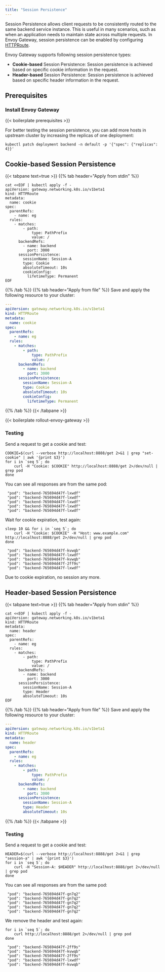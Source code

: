 ```yaml
---
title: "Session Persistence"
---
```


Session Persistence allows client requests to be consistently routed to the same backend service instance. This is useful in many scenarios, such as when an application needs to maintain state across multiple requests. In Envoy Gateway, session persistence can be enabled by configuring [HTTPRoute][].

Envoy Gateway supports following session persistence types:
- **Cookie-based** Session Persistence: Session persistence is achieved based on specific cookie information in the request.
- **Header-based** Session Persistence: Session persistence is achieved based on specific header information in the request.

## Prerequisites

### Install Envoy Gateway

{{< boilerplate prerequisites >}}

For better testing the session persistence, you can add more hosts in upstream cluster by increasing the replicas of one deployment:

```shell
kubectl patch deployment backend -n default -p '{"spec": {"replicas": 4}}'
```

## Cookie-based Session Persistence

{{< tabpane text=true >}}
{{% tab header="Apply from stdin" %}}

```shell
cat <<EOF | kubectl apply -f -
apiVersion: gateway.networking.k8s.io/v1beta1
kind: HTTPRoute
metadata:
  name: cookie
spec:
  parentRefs:
    - name: eg
  rules:
    - matches:
        - path:
            type: PathPrefix
            value: /
      backendRefs:
        - name: backend
          port: 3000
      sessionPersistence:
        sessionName: Session-A
        type: Cookie
        absoluteTimeout: 10s
        cookieConfig:
          lifetimeType: Permanent
EOF
```

{{% /tab %}}
{{% tab header="Apply from file" %}}
Save and apply the following resource to your cluster:

```yaml
---
apiVersion: gateway.networking.k8s.io/v1beta1
kind: HTTPRoute
metadata:
  name: cookie
spec:
  parentRefs:
    - name: eg
  rules:
    - matches:
        - path:
            type: PathPrefix
            value: /
      backendRefs:
        - name: backend
          port: 3000
      sessionPersistence:
        sessionName: Session-A
        type: Cookie
        absoluteTimeout: 10s
        cookieConfig:
          lifetimeType: Permanent
```

{{% /tab %}}
{{< /tabpane >}}

{{< boilerplate rollout-envoy-gateway >}}

### Testing

Send a request to get a cookie and test:

```shell
COOKIE=$(curl --verbose http://localhost:8888/get 2>&1 | grep "set-cookie" | awk '{print $3}')
for i in `seq 5`; do
    curl -H "Cookie: $COOKIE" http://localhost:8888/get 2>/dev/null | grep pod
done
```

You can see all responses are from the same pod:

```console
 "pod": "backend-765694d47f-lxwdf"
 "pod": "backend-765694d47f-lxwdf"
 "pod": "backend-765694d47f-lxwdf"
 "pod": "backend-765694d47f-lxwdf"
 "pod": "backend-765694d47f-lxwdf"
```

Wait for cookie expiration, test again:

```shell
sleep 10 && for i in `seq 5`; do
    curl -H "Cookie: $COOKIE" -H "Host: www.example.com" http://localhost:8888/get 2>/dev/null | grep pod
done
```

```console
 "pod": "backend-765694d47f-kvwqb"
 "pod": "backend-765694d47f-lxwdf"
 "pod": "backend-765694d47f-kvwqb"
 "pod": "backend-765694d47f-2ff9s"
 "pod": "backend-765694d47f-lxwdf"
```

Due to cookie expiration, no session any more.

## Header-based Session Persistence

{{< tabpane text=true >}}
{{% tab header="Apply from stdin" %}}

```shell
cat <<EOF | kubectl apply -f -
apiVersion: gateway.networking.k8s.io/v1beta1
kind: HTTPRoute
metadata:
  name: header
spec:
  parentRefs:
    - name: eg
  rules:
    - matches:
        - path:
            type: PathPrefix
            value: /
      backendRefs:
        - name: backend
          port: 3000
      sessionPersistence:
        sessionName: Session-A
        type: Header
        absoluteTimeout: 10s
EOF
```

{{% /tab %}}
{{% tab header="Apply from file" %}}
Save and apply the following resource to your cluster:

```yaml
---
apiVersion: gateway.networking.k8s.io/v1beta1
kind: HTTPRoute
metadata:
  name: header
spec:
  parentRefs:
    - name: eg
  rules:
    - matches:
        - path:
            type: PathPrefix
            value: /
      backendRefs:
        - name: backend
          port: 3000
      sessionPersistence:
        sessionName: Session-A
        type: Header
        absoluteTimeout: 10s
```

{{% /tab %}}
{{< /tabpane >}}

### Testing


Send a request to get a cookie and test:

```shell
HEADER=$(curl --verbose http://localhost:8888/get 2>&1 | grep "session-a" | awk '{print $3}')
for i in `seq 5`; do
    curl -H "Session-A: $HEADER" http://localhost:8888/get 2>/dev/null | grep pod
done
```

You can see all responses are from the same pod:

```console
 "pod": "backend-765694d47f-gn7q2"
 "pod": "backend-765694d47f-gn7q2"
 "pod": "backend-765694d47f-gn7q2"
 "pod": "backend-765694d47f-gn7q2"
 "pod": "backend-765694d47f-gn7q2"
```

We remove the header and test again:

```shell
for i in `seq 5`; do
    curl http://localhost:8888/get 2>/dev/null | grep pod
done
```

```console
 "pod": "backend-765694d47f-2ff9s"
 "pod": "backend-765694d47f-kvwqb"
 "pod": "backend-765694d47f-2ff9s"
 "pod": "backend-765694d47f-lxwdf"
 "pod": "backend-765694d47f-kvwqb"

```

[HTTPRoute]: https://gateway-api.sigs.k8s.io/api-types/httproute